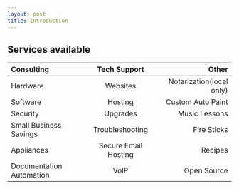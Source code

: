 ```yaml
---
layout: post
title: Introduction
---
```

## Services available
| Consulting    | Tech Support | Other     |
| :---        |    :----:   |          ---: |
| Hardware      | Websites       | Notarization(local only)  |
| Software   | Hosting        | Custom Auto Paint     |
| Security   | Upgrades   | Music Lessons  |
| Small Business Savings   | Troubleshooting | Fire Sticks |
| Appliances | Secure Email Hosting | Recipes |
| Documentation Automation | VoIP | Open Source |
